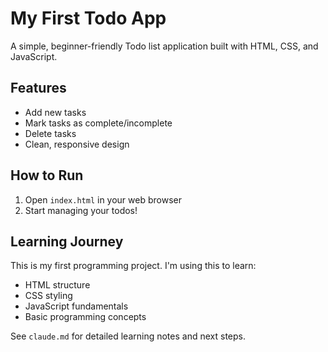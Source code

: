 # My First Todo App

A simple, beginner-friendly Todo list application built with HTML, CSS, and JavaScript.

## Features
- Add new tasks
- Mark tasks as complete/incomplete  
- Delete tasks
- Clean, responsive design

## How to Run
1. Open `index.html` in your web browser
2. Start managing your todos!

## Learning Journey
This is my first programming project. I'm using this to learn:
- HTML structure
- CSS styling
- JavaScript fundamentals
- Basic programming concepts

See `claude.md` for detailed learning notes and next steps.